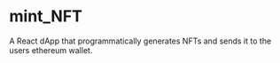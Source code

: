 # mint_NFT
A React dApp that programmatically generates NFTs and sends it to the users ethereum wallet.
